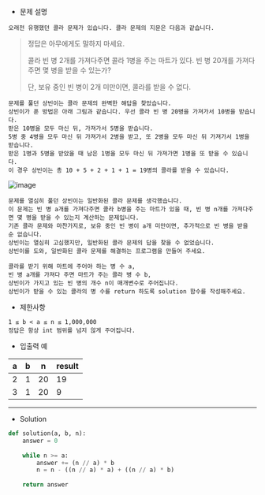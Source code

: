 - 문제 설명
```
오래전 유행했던 콜라 문제가 있습니다. 콜라 문제의 지문은 다음과 같습니다.
```

> 정답은 아무에게도 말하지 마세요.
>
> 콜라 빈 병 2개를 가져다주면 콜라 1병을 주는 마트가 있다. 빈 병 20개를 가져다주면 몇 병을 받을 수 있는가?
> 
> 단, 보유 중인 빈 병이 2개 미만이면, 콜라를 받을 수 없다.

```
문제를 풀던 상빈이는 콜라 문제의 완벽한 해답을 찾았습니다.
상빈이가 푼 방법은 아래 그림과 같습니다. 우선 콜라 빈 병 20병을 가져가서 10병을 받습니다.
받은 10병을 모두 마신 뒤, 가져가서 5병을 받습니다.
5병 중 4병을 모두 마신 뒤 가져가서 2병을 받고, 또 2병을 모두 마신 뒤 가져가서 1병을 받습니다.
받은 1병과 5병을 받았을 때 남은 1병을 모두 마신 뒤 가져가면 1병을 또 받을 수 있습니다.
이 경우 상빈이는 총 10 + 5 + 2 + 1 + 1 = 19병의 콜라를 받을 수 있습니다.
```

![image](https://user-images.githubusercontent.com/84713532/208007700-e139841d-0fd6-4f79-9ee7-209b481f3df5.png)

```
문제를 열심히 풀던 상빈이는 일반화된 콜라 문제를 생각했습니다.
이 문제는 빈 병 a개를 가져다주면 콜라 b병을 주는 마트가 있을 때, 빈 병 n개를 가져다주면 몇 병을 받을 수 있는지 계산하는 문제입니다.
기존 콜라 문제와 마찬가지로, 보유 중인 빈 병이 a개 미만이면, 추가적으로 빈 병을 받을 순 없습니다.
상빈이는 열심히 고심했지만, 일반화된 콜라 문제의 답을 찾을 수 없었습니다.
상빈이를 도와, 일반화된 콜라 문제를 해결하는 프로그램을 만들어 주세요.

콜라를 받기 위해 마트에 주어야 하는 병 수 a,
빈 병 a개를 가져다 주면 마트가 주는 콜라 병 수 b,
상빈이가 가지고 있는 빈 병의 개수 n이 매개변수로 주어집니다.
상빈이가 받을 수 있는 콜라의 병 수를 return 하도록 solution 함수를 작성해주세요.
```

- 제한사항

```
1 ≤ b < a ≤ n ≤ 1,000,000
정답은 항상 int 범위를 넘지 않게 주어집니다.
```

- 입출력 예

| a |	b |	n |	result |
| --- | --- | --- | --- |
| 2 |	1 |	20 |	19 |
| 3 |	1 |	20 |	9 |

---

- Solution

```py
def solution(a, b, n):
    answer = 0
    
    while n >= a:
        answer += (n // a) * b
        n = n - ((n // a) * a) + ((n // a) * b)
    
    return answer
```
